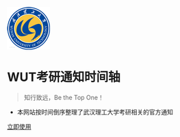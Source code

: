 <!-- _coverpage.md 封面 -->

![logo](/static/wut_logo2.png)

# WUT考研通知时间轴 <small></small>

> 知行致远，Be the Top One！

- 本网站按时间倒序整理了武汉理工大学考研相关的官方通知

[立即使用](/wut/)
